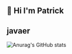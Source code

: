 ## 👋 Hi I'm Patrick
## javaer
![Anurag's GitHub stats](https://github-readme-stats.vercel.app/api?username=patrick12138&show_icons=true&theme=tokyonight&include_all_commits=true&hide=contribs,issues)

